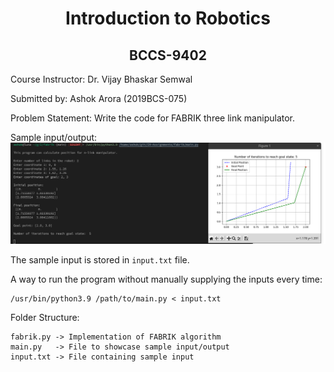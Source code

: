 <h1 align="center">Introduction to Robotics</h1>

<h2 align="center">BCCS-9402</h2>

Course Instructor: Dr. Vijay Bhaskar Semwal 

Submitted by: Ashok Arora (2019BCS-075)

Problem Statement: Write the code for FABRIK three link manipulator. 

Sample input/output:
![Sample input-output](sample-io.png?raw=true)

The sample input is stored in `input.txt` file.

A way to run the program without manually supplying the inputs every time:

```
/usr/bin/python3.9 /path/to/main.py < input.txt
```

Folder Structure:

```
fabrik.py -> Implementation of FABRIK algorithm
main.py   -> File to showcase sample input/output
input.txt -> File containing sample input
```